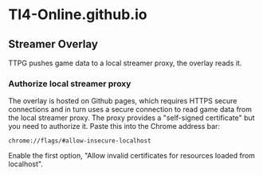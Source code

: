 # TI4-Online.github.io

## Streamer Overlay

TTPG pushes game data to a local streamer proxy, the overlay reads it.

### Authorize local streamer proxy

The overlay is hosted on Github pages, which requires HTTPS secure connections and in turn uses a secure connection to read game data from the local streamer proxy.  The proxy provides a "self-signed certificate" but you need to authorize it.  Paste this into the Chrome address bar:

`chrome://flags/#allow-insecure-localhost`

Enable the first option, "Allow invalid certificates for resources loaded from localhost".

